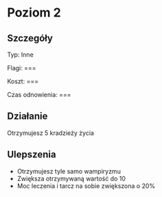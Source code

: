 # Poziom 2

## Szczegóły

Typ: Inne

Flagi: ===

Koszt: ===

Czas odnowienia: ===

## Działanie

Otrzymujesz 5 kradzieży życia

## Ulepszenia

* Otrzymujesz tyle samo wampiryzmu
* Zwiększa otrzymywaną wartość do 10
* Moc leczenia i tarcz na sobie zwiększona o 20%
